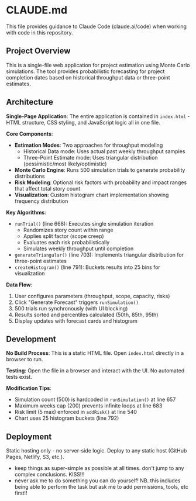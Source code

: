 # CLAUDE.md

This file provides guidance to Claude Code (claude.ai/code) when working with code in this repository.

## Project Overview

This is a single-file web application for project estimation using Monte Carlo simulations. The tool provides probabilistic forecasting for project completion dates based on historical throughput data or three-point estimates.

## Architecture

**Single-Page Application**: The entire application is contained in `index.html` - HTML structure, CSS styling, and JavaScript logic all in one file.

**Core Components**:
- **Estimation Modes**: Two approaches for throughput modeling
  - Historical Data mode: Uses actual past weekly throughput samples
  - Three-Point Estimate mode: Uses triangular distribution (pessimistic/most likely/optimistic)
- **Monte Carlo Engine**: Runs 500 simulation trials to generate probability distributions
- **Risk Modeling**: Optional risk factors with probability and impact ranges that affect total story count
- **Visualization**: Custom histogram chart implementation showing frequency distribution

**Key Algorithms**:
- `runTrial()` (line 668): Executes single simulation iteration
  - Randomizes story count within range
  - Applies split factor (scope creep)
  - Evaluates each risk probabilistically
  - Simulates weekly throughput until completion
- `generateTriangular()` (line 703): Implements triangular distribution for three-point estimates
- `createHistogram()` (line 791): Buckets results into 25 bins for visualization

**Data Flow**:
1. User configures parameters (throughput, scope, capacity, risks)
2. Click "Generate Forecast" triggers `runSimulation()`
3. 500 trials run synchronously (with UI blocking)
4. Results sorted and percentiles calculated (50th, 85th, 95th)
5. Display updates with forecast cards and histogram

## Development

**No Build Process**: This is a static HTML file. Open `index.html` directly in a browser to run.

**Testing**: Open the file in a browser and interact with the UI. No automated tests exist.

**Modification Tips**:
- Simulation count (500) is hardcoded in `runSimulation()` at line 657
- Maximum weeks cap (200) prevents infinite loops at line 683
- Risk limit (5 max) enforced in `addRisk()` at line 540
- Chart uses 25 histogram buckets (line 792)

## Deployment

Static hosting only - no server-side logic. Deploy to any static host (GitHub Pages, Netlify, S3, etc.).
- keep things as super-simple as possible at all times. don't jump to any complex conclusions. KISS!!!
- never ask me to do something you can do yourself! NB. this includes being able to perform the task but ask me to add permissions, tools, etc first!!
